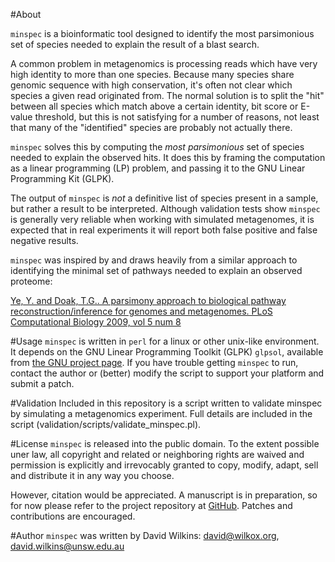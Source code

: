 #About 

`minspec` is a bioinformatic tool designed to identify the most parsimonious set of species needed to explain the result of a blast search. 

A common problem in metagenomics is processing reads which have very high identity to more than one species. Because many species share genomic sequence with high conservation, it's often not clear which species a given read originated from. The normal solution is to split the "hit" between all species which match above a certain identity, bit score or E-value threshold, but this is not satisfying for a number of reasons, not least that many of the "identified" species are probably not actually there.

`minspec` solves this by computing the *most parsimonious* set of species needed to explain the observed hits. It does this by framing the computation as a linear programming (LP) problem, and passing it to the GNU Linear Programming Kit (GLPK).

The output of `minspec` is _not_ a definitive list of species present in a sample, but rather a result to be interpreted. Although validation tests show `minspec` is generally very reliable when working with simulated metagenomes, it is expected that in real experiments it will report both false positive and false negative results.

`minspec` was inspired by and draws heavily from a similar approach to identifying the minimal set of pathways needed to explain an observed proteome:

[Ye, Y. and Doak, T.G.. A parsimony approach to biological pathway reconstruction/inference for genomes and metagenomes. PLoS Computational Biology 2009, vol 5 num 8](http://www.ploscompbiol.org/article/info%3Adoi%2F10.1371%2Fjournal.pcbi.1000465)

#Usage
`minspec` is written in `perl` for a linux or other unix-like environment. It depends on the GNU Linear Programming Toolkit (GLPK) `glpsol`, available from [the GNU project page](http://www.gnu.org/s/glpk/). If you have trouble getting `minspec` to run, contact the author or (better) modify the script to support your platform and submit a patch.

#Validation
Included in this repository is a script written to validate minspec by simulating a metagenomics experiment. Full details are included in the script (validation/scripts/validate\_minspec.pl).

#License
`minspec` is released into the public domain. To the extent possible uner law, all copyright and related or neighboring rights are waived and permission is explicitly and irrevocably granted to copy, modify, adapt, sell and distribute it in any way you choose.

However, citation would be appreciated. A manuscript is in preparation, so for now please refer to the project repository at [GitHub](https://github.com/wilkox/minspec/). Patches and contributions are encouraged.

#Author
`minspec` was written by David Wilkins: david@wilkox.org, david.wilkins@unsw.edu.au
